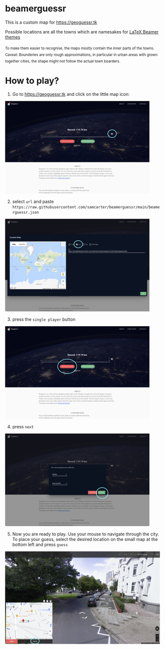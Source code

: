 # beamerguessr

This is a custom map for https://geoguessr.tk

Possible locations are all the towns which are namesakes for [LaTeX Beamer themes](https://github.com/josephwright/beamer/tree/main/base/themes/theme) 

<sub>To make them easier to recognise, the maps mostly contain the inner parts of the towns. Caveat: Bounderies are only rough approximations, in particular in urban areas with grown together cities, the shape might not follow the actual town boarders.</sub>

# How to play?

1. Go to https://geoguessr.tk and click on the little map icon:

<img src="./step1.png" height="300">

2. select `url` and paste `https://raw.githubusercontent.com/samcarter/beamerguessr/main/beamerguessr.json`

<img src="./step2.png" height="300">

3. press the `single player` button

<img src="./step3.png" height="300">

4. press `next`

<img src="./step4.png" height="300">

5. Now you are ready to play. Use your mouse to navigate through the city. To place your guess, select the desired location on the small map at the bottom left and press `guess`

<img src="./step5.png" height="300">
